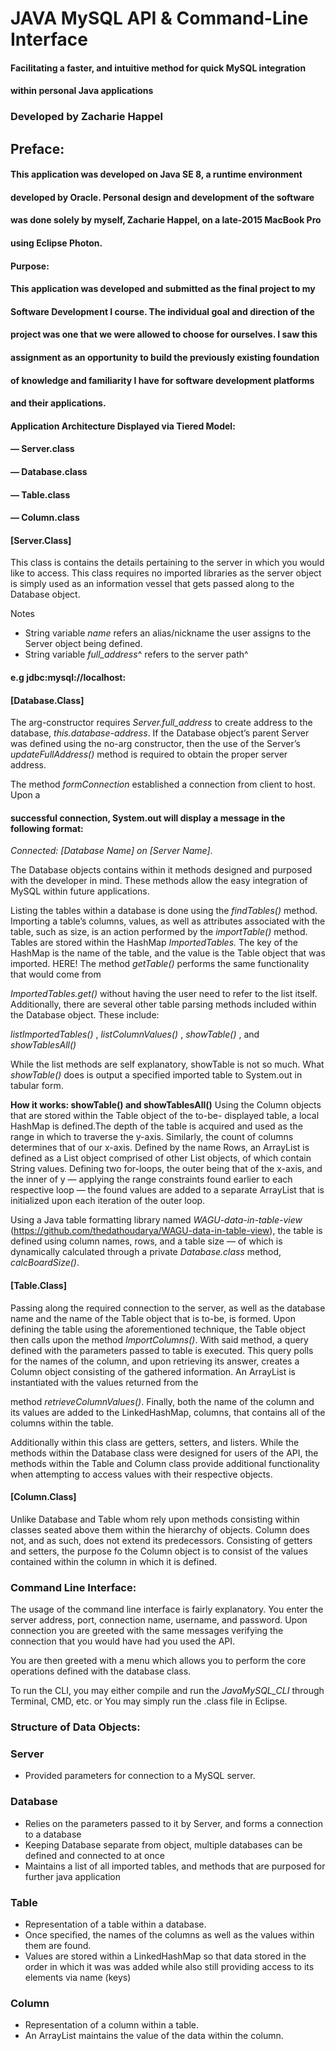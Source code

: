 # JAVA MySQL API & Command-Line Interface

#### Facilitating a faster, and intuitive method for quick MySQL integration

#### within personal Java applications

### Developed by Zacharie Happel
##

## Preface:

#### This application was developed on Java SE 8, a runtime environment

#### developed by Oracle. Personal design and development of the software

#### was done solely by myself, Zacharie Happel, on a late-2015 MacBook Pro

#### using Eclipse Photon.

#### Purpose:

#### This application was developed and submitted as the final project to my

#### Software Development I course. The individual goal and direction of the

#### project was one that we were allowed to choose for ourselves. I saw this

#### assignment as an opportunity to build the previously existing foundation

#### of knowledge and familiarity I have for software development platforms

#### and their applications.

#### Application Architecture Displayed via Tiered Model:

#### — Server.class

#### — Database.class

#### — Table.class

#### — Column.class


#### [Server.Class]

This class is contains the details pertaining to the server in which you would like
to access. This class requires no imported libraries as the server object is simply
used as an information vessel that gets passed along to the Database object.

Notes

- String variable _name_ refers an alias/nickname the user assigns to the Server
    object being defined.
- String variable _full_address_^ refers to the server path^

#### e.g jdbc:mysql://localhost:

#### [Database.Class]

The arg-constructor requires _Server.full_address_ to create address to the
database, _this.database-address_. If the Database object’s parent Server was
defined using the no-arg constructor, then the use of the Server’s
_updateFullAddress()_ method is required to obtain the proper server address.

The method _formConnection_ established a connection from client to host. Upon a

#### successful connection, System.out will display a message in the following format:

_Connected: [Database Name] on [Server Name]_.

The Database objects contains within it methods designed and purposed with the
developer in mind. These methods allow the easy integration of MySQL within
future applications.

Listing the tables within a database is done using the _findTables()_ method.
Importing a table’s columns, values, as well as attributes associated with the
table, such as size, is an action performed by the _importTable()_ method. Tables
are stored within the HashMap _ImportedTables._ The key of the HashMap is the
name of the table, and the value is the Table object that was imported. HERE! The
method _getTable()_ performs the same functionality that would come from


_ImportedTables.get()_ without having the user need to refer to the list itself.
Additionally, there are several other table parsing methods included within the
Database object. These include:

_listImportedTables()_ , _listColumnValues()_ , _showTable()_ , and
_showTablesAll()_

While the list methods are self explanatory, showTable is not so much.
What _showTable()_ does is output a specified imported table to System.out in
tabular form.

**How it works: showTable() and showTablesAll()**
Using the Column objects that are stored within the Table object of the to-be-
displayed table, a local HashMap is defined.The depth of the table is acquired
and used as the range in which to traverse the y-axis. Similarly, the count of
columns determines that of our x-axis. Defined by the name Rows, an ArrayList
is defined as a List object comprised of other List objects, of which contain String
values. Defining two for-loops, the outer being that of the x-axis, and the inner of
y — applying the range constraints found earlier to each respective loop — the
found values are added to a separate ArrayList that is initialized upon each
iteration of the outer loop.

Using a Java table formatting library named _WAGU-data-in-table-view_ (https://github.com/thedathoudarya/WAGU-data-in-table-view), the table is defined using
column names, rows, and a table size — of which is dynamically calculated
through a private _Database.class_ method, _calcBoardSize()_.

#### [Table.Class]

Passing along the required connection to the server, as well as the database name
and the name of the Table object that is to-be, is formed. Upon defining the table
using the aforementioned technique, the Table object then calls upon the method
_ImportColumns()_. With said method, a query defined with the parameters
passed to table is executed. This query polls for the names of the column, and
upon retrieving its answer, creates a Column object consisting of the gathered
information. An ArrayList is instantiated with the values returned from the


method _retrieveColumnValues()_. Finally, both the name of the column and
its values are added to the LinkedHashMap, columns, that contains all of the
columns within the table.

Additionally within this class are getters, setters, and listers. While the methods
within the Database class were designed for users of the API, the methods within
the Table and Column class provide additional functionality when attempting to
access values with their respective objects.

#### [Column.Class]

Unlike Database and Table whom rely upon methods consisting within classes
seated above them within the hierarchy of objects. Column does not, and as such,
does not extend its predecessors. Consisting of getters and setters, the purpose fo
the Column object is to consist of the values contained within the column in
which it is defined.

### Command Line Interface:

The usage of the command line interface is fairly explanatory. You enter the
server address, port, connection name, username, and password. Upon
connection you are greeted with the same messages verifying the connection that
you would have had you used the API.

You are then greeted with a menu which allows you to perform the core
operations defined with the database class.

To run the CLI, you may either compile and run the _JavaMySQL_CLI_ through
Terminal, CMD, etc. or You may simply run the .class file in Eclipse.


### Structure of Data Objects:

### Server

- Provided parameters for connection to a MySQL server.

### Database

- Relies on the parameters passed to it by Server, and forms a connection to a
    database
- Keeping Database separate from object, multiple databases can be defined and
    connected to at once
- Maintains a list of all imported tables, and methods that are purposed for
    further java application

### Table

- Representation of a table within a database.
- Once specified, the names of the columns as well as the values within them are
    found.
- Values are stored within a LinkedHashMap so that data stored in the order in
    which it was was added while also still providing access to its elements via
    name (keys)

### Column

- Representation of a column within a table.
- An ArrayList maintains the value of the data within the column.


